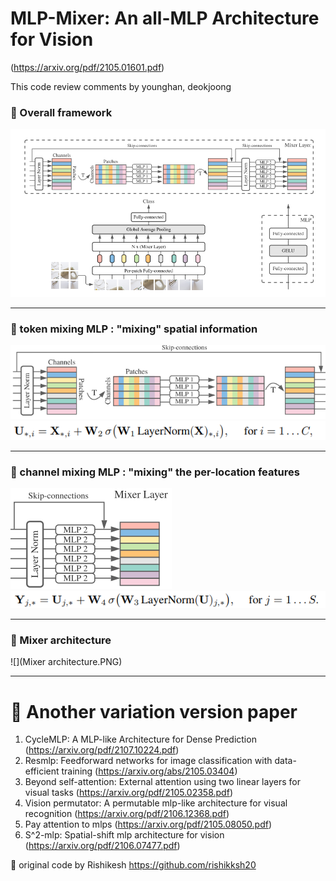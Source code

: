 # MLP-Mixer: An all-MLP Architecture for Vision
(https://arxiv.org/pdf/2105.01601.pdf)

This code review comments by younghan, deokjoong
</br>
### 🎯 Overall framework
![](architecture.PNG)
***

### 🎯 token mixing MLP : "mixing" spatial information
![](token_mixing_mlp.PNG) 
![](token_mlp_layer.PNG)
***

### 🎯 channel mixing MLP : "mixing" the per-location features
![](channel_mixing_mlp.PNG) </br>
![](channel_mlp_layer.PNG)
***

### 🎯 Mixer architecture
![](Mixer architecture.PNG)
***
  
# 🔔 Another variation version paper
1. CycleMLP: A MLP-like Architecture for Dense Prediction (https://arxiv.org/pdf/2107.10224.pdf)  
2. Resmlp: Feedforward networks for image classification with data-efficient training (https://arxiv.org/abs/2105.03404)  
3. Beyond self-attention: External attention using two linear layers for visual tasks (https://arxiv.org/pdf/2105.02358.pdf)  
4. Vision permutator: A permutable mlp-like architecture for visual recognition (https://arxiv.org/pdf/2106.12368.pdf)  
5. Pay attention to mlps (https://arxiv.org/pdf/2105.08050.pdf)  
6. S^2-mlp: Spatial-shift mlp architecture for vision (https://arxiv.org/pdf/2106.07477.pdf)  

📢 original code by Rishikesh https://github.com/rishikksh20
